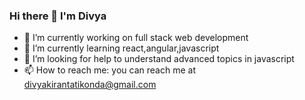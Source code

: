 ### Hi there 👋 I'm Divya



- 🔭 I’m currently working on full stack web development
- 🌱 I’m currently learning react,angular,javascript
- 🤔 I’m looking for help to understand advanced topics in javascript
- 📫 How to reach me: you can reach me at divyakirantatikonda@gmail.com


